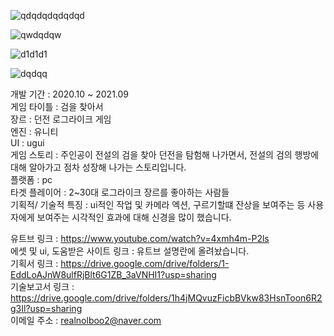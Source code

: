 ![qdqdqdqdqdqd](https://user-images.githubusercontent.com/71114491/143433601-6551b2f9-2816-40a9-9040-a736629bc9d8.PNG)



![qwdqdqw](https://user-images.githubusercontent.com/71114491/143435442-41a48b81-86e3-4540-b031-9c572d5e099d.PNG)



![d1d1d1](https://user-images.githubusercontent.com/71114491/143436399-da0de6ab-3637-4316-bcf6-4d5123c282d6.PNG)



![dqdqq](https://user-images.githubusercontent.com/71114491/143436979-abc9018b-c076-4cbe-942f-d649ed46aadb.PNG)



개발 기간 : 2020.10 ~ 2021.09             
게임 타이틀 : 검을 찾아서                                                  
장르 : 던전 로그라이크 게임                          
엔진 : 유니티                             
UI : ugui                            
게임 스토리 : 주인공이 전설의 검을 찾아 던전을 탐험해 나가면서, 전설의 검의 행방에 대해 알아가고 점차 성장해 나가는 스토리입니다.                    
플랫폼 : pc                              
타겟 플레이어 : 2~30대 로그라이크 장르를 좋아하는 사람들          
기획적/ 기술적 특징 : ui적인 작업 및 카메라 엑션, 구르기할떄 잔상을 보여주는 등 사용자에게 보여주는 시각적인 효과에 대해 신경을 많이 했습니다. 

유트브 링크 : https://www.youtube.com/watch?v=4xmh4m-P2ls               
에셋 및 ui, 도움받은 사이트 링크 : 유트브 설명란에 올려놨습니다.      
기획서 링크 : https://drive.google.com/drive/folders/1-EddLoAJnW8ulfRjBlt6G1ZB_3aVNHI1?usp=sharing            
기술보고서 링크 : https://drive.google.com/drive/folders/1h4jMQvuzFicbBVkw83HsnToon6R2g3Il?usp=sharing    
이메일 주소 : realnolboo2@naver.com




